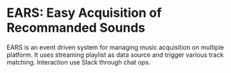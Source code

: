 # EARS: Easy Acquisition of Recommanded Sounds

EARS is an event driven system for managing music acquisition
on multiple platform. It uses streaming playlist as data source
and trigger various track matching. Interaction use Slack through
chat ops.